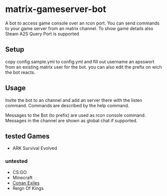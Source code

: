 # matrix-gameserver-bot

A bot to access game console over an rcon port. 
You can send commands to your game server from an matrix channel.
To show game details also Steam A2S Query Port is supported

## Setup

copy config.sample.yml to config.yml and fill out username an apsswort from an existing matrix user for the bot.
you can also edit the prefix on wich the bot reacts.

## Usage

Invite the bot to an channel and add an server there with the listen command.
Commands are described by the help command.

Messages to the Bot (to prefix) are used as rcon console command. 
Messages in the channel are shown as global chat if supported.

## tested Games

* ARK Survival Evolved

### untested
* CS:GO
* Minecraft
* [Conan Exiles](https://store.steampowered.com/app/440900/Conan_Exiles/)
* Reign Of Kings